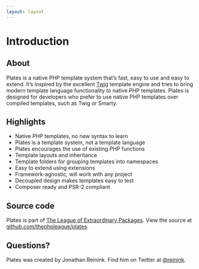```yaml
---
layout: layout
---
```


Introduction
============

## About

Plates is a native PHP template system that’s fast, easy to use and easy to extend. It’s inspired by the excellent [Twig](http://twig.sensiolabs.org/) template engine and tries to bring modern template language functionality to native PHP templates. Plates is designed for developers who prefer to use native PHP templates over compiled templates, such as Twig or Smarty.

## Highlights

- Native PHP templates, no new syntax to learn
- Plates is a template system, not a template language
- Plates encourages the use of existing PHP functions
- Template layouts and inheritance
- Template folders for grouping templates into namespaces
- Easy to extend using extensions
- Framework-agnostic, will work with any project
- Decoupled design makes templates easy to test
- Composer ready and PSR-2 compliant

## Source code

Plates is part of [The League of Extraordinary Packages](http://thephpleague.com). View the source at [github.com/thephpleague/plates](https://github.com/thephpleague/plates).

## Questions?

Plates was created by Jonathan Reinink. Find him on Twitter at [@reinink](https://twitter.com/reinink).